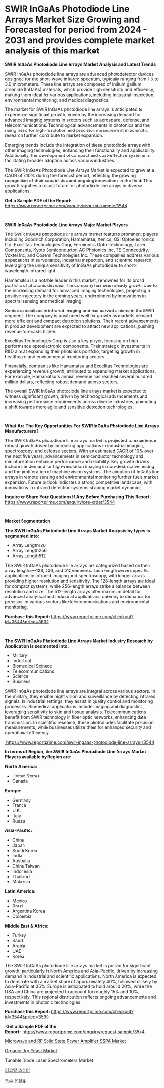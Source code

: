 <p><h1>SWIR InGaAs Photodiode Line Arrays Market Size Growing and Forecasted for period from 2024 - 2031 and provides complete market analysis of this market</h1></p><p><strong>SWIR InGaAs Photodiode Line Arrays Market Analysis and Latest Trends</strong></p>
<p><p>SWIR InGaAs photodiode line arrays are advanced photodetector devices designed for the short-wave infrared spectrum, typically ranging from 1.0 to 3.0 micrometers. These line arrays are composed of indium gallium arsenide (InGaAs) materials, which provide high sensitivity and efficiency, making them ideal for various applications, including industrial inspection, environmental monitoring, and medical diagnostics.</p><p>The market for SWIR InGaAs photodiode line arrays is anticipated to experience significant growth, driven by the increasing demand for advanced imaging systems in sectors such as aerospace, defense, and telecommunications. Technological advancements in photonics and the rising need for high-resolution and precision measurement in scientific research further contribute to market expansion.</p><p>Emerging trends include the integration of these photodiode arrays with other imaging technologies, enhancing their functionality and applicability. Additionally, the development of compact and cost-effective systems is facilitating broader adoption across various industries.</p><p>The SWIR InGaAs Photodiode Line Arrays Market is expected to grow at a CAGR of 7.10% during the forecast period, reflecting the growing recognition of their capabilities and ongoing innovations in the field. This growth signifies a robust future for photodiode line arrays in diverse applications.</p></p>
<p><strong>Get a Sample PDF of the Report:&nbsp;</strong> <a href="https://www.reportprime.com/enquiry/request-sample/3544">https://www.reportprime.com/enquiry/request-sample/3544</a></p>
<p>&nbsp;</p>
<p><strong>SWIR InGaAs Photodiode Line Arrays Major Market Players</strong></p>
<p><p>The SWIR InGaAs photodiode line arrays market features prominent players including Goodrich Corporation, Hamamatsu, Xenics, OSI Optoelectronics Ltd, Excelitas Technologies Corp, Fermionics Opto-Technology, Laser Components, Kyoto Semiconductor, AC Photonics Inc, TE Connectivity, Voxtel Inc, and Cosemi Technologies Inc. These companies address various applications in surveillance, industrial inspection, and scientific research, leveraging the unique sensitivity of InGaAs photodiodes to short-wavelength infrared light.</p><p>Hamamatsu is a notable leader in this market, renowned for its broad portfolio of photonic devices. The company has seen steady growth due to the increasing demand for advanced imaging technologies, projecting a positive trajectory in the coming years, underpinned by innovations in spectral sensing and medical imaging.</p><p>Xenics specializes in infrared imaging and has carved a niche in the SWIR segment. The company is positioned well for growth as markets demand more efficient and compact detection solutions. Their recent advancements in product development are expected to attract new applications, pushing revenue forecasts higher.</p><p>Excelitas Technologies Corp is also a key player, focusing on high-performance optoelectronic components. Their strategic investments in R&D aim at expanding their photonics portfolio, targeting growth in healthcare and environmental monitoring sectors. </p><p>Financially, companies like Hamamatsu and Excelitas Technologies are experiencing revenue growth, attributed to expanding market applications. For example, Hamamatsu's annual revenue has reached several hundred million dollars, reflecting robust demand across sectors.</p><p>The overall SWIR InGaAs photodiode line arrays market is expected to witness significant growth, driven by technological advancements and increasing performance requirements across diverse industries, promoting a shift towards more agile and sensitive detection technologies.</p></p>
<p>&nbsp;</p>
<p><strong>What Are The Key Opportunities For SWIR InGaAs Photodiode Line Arrays Manufacturers?</strong></p>
<p><p>The SWIR InGaAs photodiode line arrays market is projected to experience robust growth driven by increasing applications in industrial imaging, spectroscopy, and defense sectors. With an estimated CAGR of 10% over the next five years, advancements in semiconductor technology and miniaturization enhance performance and reliability. Key growth drivers include the demand for high-resolution imaging in non-destructive testing and the proliferation of machine vision systems. The adoption of InGaAs line arrays in remote sensing and environmental monitoring further fuels market expansion. Future outlook indicates a strong competitive landscape, with innovations in infrared detection systems shaping market dynamics.</p></p>
<p><strong>Inquire or Share Your Questions If Any Before Purchasing This Report:</strong> <a href="https://www.reportprime.com/enquiry/pre-order/3544">https://www.reportprime.com/enquiry/pre-order/3544</a></p>
<p>&nbsp;</p>
<p><strong>Market Segmentation</strong></p>
<p><strong>The SWIR InGaAs Photodiode Line Arrays Market Analysis by types is segmented into:</strong></p>
<p><ul><li>Array Length128</li><li>Array Length256</li><li>Array Length512</li></ul></p>
<p><p>The SWIR InGaAs photodiode line arrays are categorized based on their array lengths—128, 256, and 512 elements. Each length serves specific applications in infrared imaging and spectroscopy, with longer arrays providing higher resolution and sensitivity. The 128-length arrays are ideal for compact systems, while 256-length arrays strike a balance between resolution and size. The 512-length arrays offer maximum detail for advanced analytical and industrial applications, catering to demands for precision in various sectors like telecommunications and environmental monitoring.</p></p>
<p><strong>Purchase this Report:&nbsp;</strong><a href="https://www.reportprime.com/checkout?id=3544&price=3590">https://www.reportprime.com/checkout?id=3544&price=3590</a></p>
<p>&nbsp;</p>
<p><strong>The SWIR InGaAs Photodiode Line Arrays Market Industry Research by Application is segmented into:</strong></p>
<p><ul><li>Military</li><li>Industrial</li><li>Biomedical Scinece</li><li>Telecommunications</li><li>Science</li><li>Business</li></ul></p>
<p><p>SWIR InGaAs photodiode line arrays are integral across various sectors. In the military, they enable night vision and surveillance by detecting infrared signals. In industrial settings, they assist in quality control and monitoring processes. Biomedical applications include imaging and diagnostics, leveraging sensitivity to skin and tissue analysis. Telecommunications benefit from SWIR technology in fiber optic networks, enhancing data transmission. In scientific research, these photodiodes facilitate precision measurements, while businesses utilize them for enhanced security and operational efficiency.</p></p>
<p><a href="https://www.reportprime.com/swir-ingaas-photodiode-line-arrays-r3544">&nbsp;https://www.reportprime.com/swir-ingaas-photodiode-line-arrays-r3544</a></p>
<p><strong>In terms of Region, the SWIR InGaAs Photodiode Line Arrays Market Players available by Region are:</strong></p>
<p>
    <p> <strong> North America: </strong>
        <ul>
            <li>United States</li>
            <li>Canada</li>
        </ul>
        </p> 
    <p> <strong> Europe: </strong>
        <ul>
            <li>Germany</li>
            <li>France</li>
            <li>U.K.</li>
            <li>Italy</li>
            <li>Russia</li>
        </ul>
        </p> 
    <p> <strong> Asia-Pacific: </strong>
        <ul>
            <li>China</li>
            <li>Japan</li>
            <li>South Korea</li>
            <li>India</li>
            <li>Australia</li>
            <li>China Taiwan</li>
            <li>Indonesia</li>
            <li>Thailand</li>
            <li>Malaysia</li>
        </ul>
        </p> 
    <p> <strong> Latin America: </strong>
        <ul>
            <li>Mexico</li>
            <li>Brazil</li>
            <li>Argentina Korea</li>
            <li>Colombia</li>
        </ul>
        </p> 
    <p> <strong> Middle East & Africa: </strong>
        <ul>
            <li>Turkey</li>
            <li>Saudi</li>
            <li>Arabia</li>
            <li>UAE</li>
            <li>Korea</li>
        </ul>
    </p>
    </p>
<p><p>The SWIR InGaAs photodiode line arrays market is poised for significant growth, particularly in North America and Asia-Pacific, driven by increasing demand in industrial and scientific applications. North America is expected to dominate with a market share of approximately 40%, followed closely by Asia-Pacific at 35%. Europe is anticipated to hold around 20%, while the USA and China are projected to account for roughly 15% and 10%, respectively. This regional distribution reflects ongoing advancements and investments in photonic technologies.</p></p>
<p><strong>Purchase this Report: </strong><a href="https://www.reportprime.com/checkout?id=3544&price=3590">https://www.reportprime.com/checkout?id=3544&price=3590</a></p>
<p>&nbsp;<strong>Get a Sample PDF of the Report:&nbsp;&nbsp;</strong><a href="https://www.reportprime.com/enquiry/request-sample/3544">https://www.reportprime.com/enquiry/request-sample/3544</a></p>
<p><strong></strong></p>
<p><p><a href="https://github.com/indrystar/Market-Research-Report-List-4/blob/main/microwave-and-rf-solid-state-power-amplifier-sspa-market.md">Microwave and RF Solid State Power Amplifier SSPA Market</a></p><p><a href="https://issuu.com/reportprime-2/docs/organic-dry-yeast-market-size-2030._4326b862c0f856">Organic Dry Yeast Market</a></p><p><a href="https://issuu.com/reportprime-2/docs/tunable-diode-laser-spectrometers-m_1b63e97f2edcde">Tunable Diode Laser Spectrometers Market</a></p><p><a href="https://medium.com/@zlpjbqkb72/%EB%A6%AC%EC%BD%94%EC%9D%BC-%EC%8A%A4%ED%83%80%ED%84%B0-%EC%8B%9C%EC%9E%A5-%EC%A0%84%EB%A7%9D-%EC%A0%84%EC%B2%B4-%EC%82%B0%EC%97%85-%EB%B6%84%EC%84%9D-2024%EB%85%84%EB%B6%80%ED%84%B0-2031%EB%85%84%EA%B9%8C%EC%A7%80-379d8b8c7cc3">리코일 스타터</a></p><p><a href="https://medium.com/@zlpjbqkb72/%ED%8A%B9%EC%88%98-%EC%9C%A4%ED%99%9C%EC%A0%9C-%EC%8B%9C%EC%9E%A5-%EC%8B%9C%EC%9E%A5-%EC%84%B8%EB%B6%84%ED%99%94-%EC%A7%80%EB%A6%AC%EC%A0%81-%EC%A7%80%EC%97%AD-%EB%B0%8F-2031%EB%85%84%EA%B9%8C%EC%A7%80%EC%9D%98-%EC%8B%9C%EC%9E%A5-%EC%A0%84%EB%A7%9D-81c8255045e6">특수 윤활유</a></p></p>